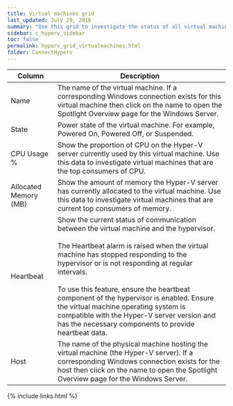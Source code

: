 ```yaml
---
title: Virtual machines grid
last_updated: July 29, 2016
summary: "Use this grid to investigate the status of all virtual machines on the Hyper-V server."
sidebar: c_hyperv_sidebar
toc: false
permalink: hyperv_grid_virtualmachines.html
folder: ConnectHyperv
---
```



Column | Description
-------|------------
Name | The name of the virtual machine. If a corresponding Windows connection exists for this virtual machine then click on the name to open the Spotlight Overview page for the Windows Server.
State | Power state of the virtual machine. For example, Powered On, Powered Off, or Suspended.
CPU Usage % | Show the proportion of CPU on the Hyper-V server currently used by this virtual machine. Use this data to investigate virtual machines that are the top consumers of CPU.
Allocated Memory (MB) | Show the amount of memory the Hyper-V server has currently allocated to the virtual machine. Use this data to investigate virtual machines that are current top consumers of memory.
Heartbeat | Show the current status of communication between the virtual machine and the hypervisor. <br><br>The Heartbeat alarm is raised when the virtual machine has stopped responding to the hypervisor or is not responding at regular intervals. <br><br> To use this feature, ensure the heartbeat component of the hypervisor is enabled. Ensure the virtual machine operating system is compatible with the Hyper-V server version and has the necessary components to provide heartbeat data.
Host | The name of the physical machine hosting the virtual machine (the Hyper-V server). If a corresponding Windows connection exists for the host then click on the name to open the Spotlight Overview page for the Windows Server.


{% include links.html %}
